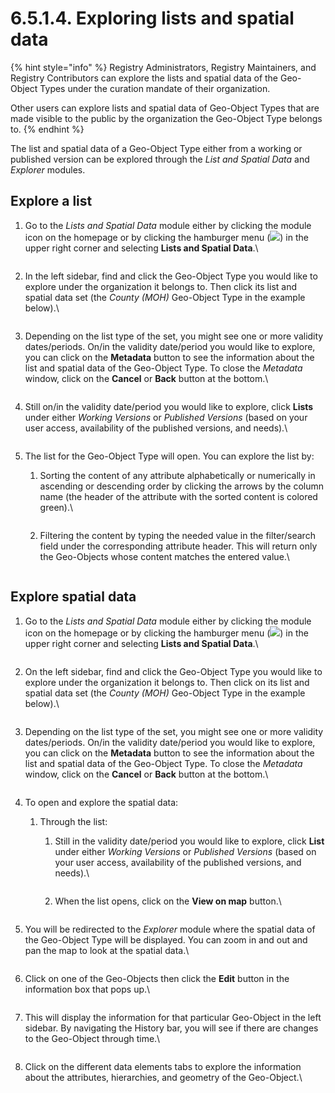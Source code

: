 # 6.5.1.4. Exploring lists and spatial data

{% hint style="info" %}
Registry Administrators, Registry Maintainers, and Registry Contributors can explore the lists and spatial data of the Geo-Object Types under the curation mandate of their organization.

Other users can explore lists and spatial data of Geo-Object Types that are made visible to the public by the organization the Geo-Object Type belongs to.
{% endhint %}

The list and spatial data of a Geo-Object Type either from a working or published version can be explored through the _List and Spatial Data_ and _Explorer_ modules.

## **Explore a list**

1.  Go to the _Lists and Spatial Data_ module either by clicking the module icon on the homepage or by clicking the hamburger menu (![](https://lh3.googleusercontent.com/4ieAODNcwrlKZ6iUiZnYlbLGZmQJiEse\_Z8mls7B1vwiKHOfldO3TWH3smxfa1IJQb\_BhxM7c6iTe--Wm0sPvlovt4jp-DaoMkTqq5MNslg-imIrXqyoa3A3Fnq-Ct\_7AAaQzW-xMCIbev1kGSUU8xN5v8iFIayG4z8c4H78mU80Ms6J\_4PBB1ghQw)) in the upper right corner and selecting **Lists and Spatial Data**.\


    <figure><img src="../../../../../.gitbook/assets/image (19) (1) (1).png" alt=""><figcaption></figcaption></figure>
2.  In the left sidebar, find and click the Geo-Object Type you would like to explore under the organization it belongs to. Then click its list and spatial data set (the _County (MOH)_ Geo-Object Type in the example below).\


    <figure><img src="../../../../../.gitbook/assets/image (3) (1) (3).png" alt=""><figcaption></figcaption></figure>
3.  Depending on the list type of the set, you might see one or more validity dates/periods. On/in the validity date/period you would like to explore, you can click on the **Metadata** button to see the information about the list and spatial data of the Geo-Object Type. To close the _Metadata_ window, click on the **Cancel** or **Back** button at the bottom.\


    <figure><img src="../../../../../.gitbook/assets/image (19) (2).png" alt=""><figcaption></figcaption></figure>
4.  Still on/in the validity date/period you would like to explore, click **Lists** under either _Working Versions_ or _Published Versions_ (based on your user access, availability of the published versions, and needs).\


    <figure><img src="../../../../../.gitbook/assets/image (15) (3).png" alt=""><figcaption></figcaption></figure>
5. The list for the Geo-Object Type will open. You can explore the list by:
   1.  Sorting the content of any attribute alphabetically or numerically in ascending or descending order by clicking the arrows by the column name (the header of the attribute with the sorted content is colored green).\


       <figure><img src="../../../../../.gitbook/assets/image (14) (1).png" alt=""><figcaption></figcaption></figure>
   2.  Filtering the content by typing the needed value in the filter/search field under the corresponding attribute header. This will return only the Geo-Objects whose content matches the entered value.\


       <figure><img src="../../../../../.gitbook/assets/image (2) (4).png" alt=""><figcaption></figcaption></figure>

## Explore spatial data

1.  Go to the _Lists and Spatial Data_ module either by clicking the module icon on the homepage or by clicking the hamburger menu (![](https://lh3.googleusercontent.com/4ieAODNcwrlKZ6iUiZnYlbLGZmQJiEse\_Z8mls7B1vwiKHOfldO3TWH3smxfa1IJQb\_BhxM7c6iTe--Wm0sPvlovt4jp-DaoMkTqq5MNslg-imIrXqyoa3A3Fnq-Ct\_7AAaQzW-xMCIbev1kGSUU8xN5v8iFIayG4z8c4H78mU80Ms6J\_4PBB1ghQw)) in the upper right corner and selecting **Lists and Spatial Data**.\


    <figure><img src="../../../../../.gitbook/assets/image (19) (1) (1).png" alt=""><figcaption></figcaption></figure>
2.  On the left sidebar, find and click the Geo-Object Type you would like to explore under the organization it belongs to. Then click on its list and spatial data set (the _County (MOH)_ Geo-Object Type in the example below).\


    <figure><img src="../../../../../.gitbook/assets/image (28) (1).png" alt=""><figcaption></figcaption></figure>
3.  Depending on the list type of the set, you might see one or more validity dates/periods. On/in the validity date/period you would like to explore, you can click on the **Metadata** button to see the information about the list and spatial data of the Geo-Object Type. To close the _Metadata_ window, click on the **Cancel** or **Back** button at the bottom.\


    <figure><img src="../../../../../.gitbook/assets/image (17) (3).png" alt=""><figcaption></figcaption></figure>
4. To open and explore the spatial data:
   1. Through the list:
      1.  Still in the validity date/period you would like to explore, click **List** under either _Working Versions_ or _Published Versions_ (based on your user access, availability of the published versions, and needs).\


          <figure><img src="../../../../../.gitbook/assets/image (8) (3).png" alt=""><figcaption></figcaption></figure>
      2.  When the list opens, click on the **View on map** button.\


          <figure><img src="../../../../../.gitbook/assets/image (6) (1).png" alt=""><figcaption></figcaption></figure>
5.  You will be redirected to the _Explorer_ module where the spatial data of the Geo-Object Type will be displayed. You can zoom in and out and pan the map to look at the spatial data.\


    <figure><img src="https://lh6.googleusercontent.com/W4YOlDp6OyYBMm1C0XcPBF8tR4MGw7mB8GjAPIMdcHVaF9EjXFdJfiG_sup19EA1icu20ce4NiHAF9RB72xFDky7d5C5u1TlZYiJanXDIt1gw1mWGpvRhCdjEmc1qPpjZ6WfgYZi-R6HArukyAPtNqPJL_nTWQJ5X7L8iABjHjCStVt3Od3G-WhLBQ" alt=""><figcaption></figcaption></figure>
6.  Click on one of the Geo-Objects then click the **Edit** button in the information box that pops up.\


    <figure><img src="../../../../../.gitbook/assets/image (18) (3).png" alt=""><figcaption></figcaption></figure>
7.  This will display the information for that particular Geo-Object in the left sidebar. By navigating the History bar, you will see if there are changes to the Geo-Object through time.\


    <figure><img src="../../../../../.gitbook/assets/image (3) (1).png" alt=""><figcaption></figcaption></figure>
8.  Click on the different data elements tabs to explore the information about the attributes, hierarchies, and geometry of the Geo-Object.\


    <figure><img src="../../../../../.gitbook/assets/image (29).png" alt=""><figcaption></figcaption></figure>
